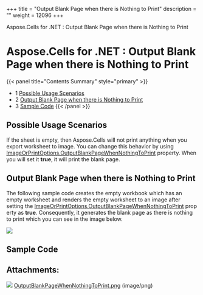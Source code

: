 +++
title = "Output Blank Page when there is Nothing to Print" 
description = "" 
weight = 12096 
+++

Aspose.Cells for .NET : Output Blank Page when there is Nothing to Print  

# Aspose.Cells for .NET : Output Blank Page when there is Nothing to Print


{{< panel title="Contents Summary" style="primary" >}}
*   1 [Possible Usage Scenarios](#OutputBlankPagewhenthereisNothingtoPrint-PossibleUsageScenarios)
*   2 [Output Blank Page when there is Nothing to Print](#OutputBlankPagewhenthereisNothingtoPrint-OutputBlankPagewhenthereisNothingtoPrint)
*   3 [Sample Code](#OutputBlankPagewhenthereisNothingtoPrint-SampleCode)
{{< /panel >}}
 

## Possible Usage Scenarios

If the sheet is empty, then Aspose.Cells will not print anything when you export worksheet to image. You can change this behavior by using [ImageOrPrintOptions.OutputBlankPageWhenNothingToPrint](https://apireference.aspose.com/net/cells/aspose.cells.rendering/imageorprintoptions/properties/outputblankpagewhennothingtoprint) property. When you will set it **true**, it will print the blank page.

## Output Blank Page when there is Nothing to Print

The following sample code creates the empty workbook which has an empty worksheet and renders the empty worksheet to an image after setting the [ImageOrPrintOptions.OutputBlankPageWhenNothingToPrint](https://apireference.aspose.com/net/cells/aspose.cells.rendering/imageorprintoptions/properties/outputblankpagewhennothingtoprint) property as **true**. Consequently, it generates the blank page as there is nothing to print which you can see in the image below.

![](https://docs2.aspose.com/cells/net/attachments/50266174/50528263.png)

## Sample Code

## Attachments:

![](https://docs2.aspose.com/cells/net/images/icons/bullet_blue.gif) [OutputBlankPageWhenNothingToPrint.png](https://docs2.aspose.com/cells/net/attachments/50266174/50528263.png) (image/png)  

